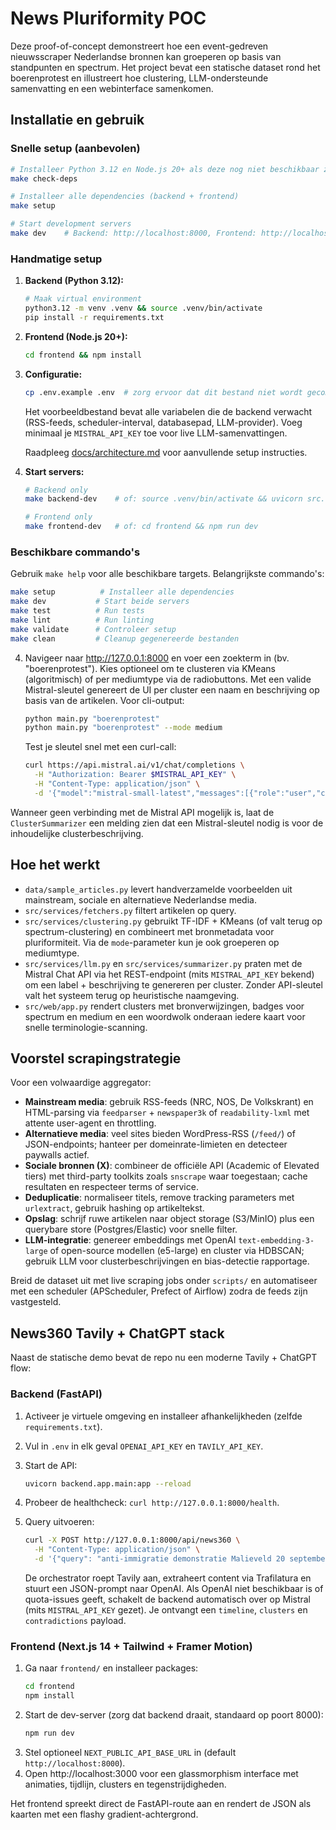# News Pluriformity POC

Deze proof-of-concept demonstreert hoe een event-gedreven nieuwsscraper Nederlandse bronnen kan groeperen op basis van standpunten en spectrum. Het project bevat een statische dataset rond het boerenprotest en illustreert hoe clustering, LLM-ondersteunde samenvatting en een webinterface samenkomen.

## Installatie en gebruik

### Snelle setup (aanbevolen)

```bash
# Installeer Python 3.12 en Node.js 20+ als deze nog niet beschikbaar zijn
make check-deps

# Installeer alle dependencies (backend + frontend)
make setup

# Start development servers
make dev    # Backend: http://localhost:8000, Frontend: http://localhost:3000
```

### Handmatige setup

1. **Backend (Python 3.12):**
   ```bash
   # Maak virtual environment
   python3.12 -m venv .venv && source .venv/bin/activate
   pip install -r requirements.txt
   ```

2. **Frontend (Node.js 20+):**
   ```bash
   cd frontend && npm install
   ```

3. **Configuratie:**
   ```bash
   cp .env.example .env  # zorg ervoor dat dit bestand niet wordt gecommit
   ```
   Het voorbeeldbestand bevat alle variabelen die de backend verwacht (RSS-feeds, scheduler-interval, databasepad, LLM-provider). Voeg minimaal je `MISTRAL_API_KEY` toe voor live LLM-samenvattingen.

   Raadpleeg [docs/architecture.md](docs/architecture.md) voor aanvullende setup instructies.

4. **Start servers:**
   ```bash
   # Backend only
   make backend-dev    # of: source .venv/bin/activate && uvicorn src.web.app:app --reload

   # Frontend only
   make frontend-dev   # of: cd frontend && npm run dev
   ```

### Beschikbare commando's

Gebruik `make help` voor alle beschikbare targets. Belangrijkste commando's:

```bash
make setup          # Installeer alle dependencies
make dev           # Start beide servers
make test          # Run tests
make lint          # Run linting
make validate      # Controleer setup
make clean         # Cleanup gegenereerde bestanden
```
4. Navigeer naar http://127.0.0.1:8000 en voer een zoekterm in (bv. "boerenprotest"). Kies optioneel om te clusteren via KMeans (algoritmisch) of per mediumtype via de radiobuttons. Met een valide Mistral-sleutel genereert de UI per cluster een naam en beschrijving op basis van de artikelen.
   Voor cli-output:
   ```bash
   python main.py "boerenprotest"
   python main.py "boerenprotest" --mode medium
   ```
   Test je sleutel snel met een curl-call:
   ```bash
   curl https://api.mistral.ai/v1/chat/completions \
     -H "Authorization: Bearer $MISTRAL_API_KEY" \
     -H "Content-Type: application/json" \
     -d '{"model":"mistral-small-latest","messages":[{"role":"user","content":"Hallo Mistral"}]}'
   ```

Wanneer geen verbinding met de Mistral API mogelijk is, laat de `ClusterSummarizer` een melding zien dat een Mistral-sleutel nodig is voor de inhoudelijke clusterbeschrijving.

## Hoe het werkt

- `data/sample_articles.py` levert handverzamelde voorbeelden uit mainstream, sociale en alternatieve Nederlandse media.
- `src/services/fetchers.py` filtert artikelen op query.
- `src/services/clustering.py` gebruikt TF-IDF + KMeans (of valt terug op spectrum-clustering) en combineert met bronmetadata voor pluriformiteit. Via de `mode`-parameter kun je ook groeperen op mediumtype.
- `src/services/llm.py` en `src/services/summarizer.py` praten met de Mistral Chat API via het REST-endpoint (mits `MISTRAL_API_KEY` bekend) om een label + beschrijving te genereren per cluster. Zonder API-sleutel valt het systeem terug op heuristische naamgeving.
- `src/web/app.py` rendert clusters met bronverwijzingen, badges voor spectrum en medium en een woordwolk onderaan iedere kaart voor snelle terminologie-scanning.

## Voorstel scrapingstrategie

Voor een volwaardige aggregator:

- **Mainstream media**: gebruik RSS-feeds (NRC, NOS, De Volkskrant) en HTML-parsing via `feedparser` + `newspaper3k` of `readability-lxml` met attente user-agent en throttling.
- **Alternatieve media**: veel sites bieden WordPress-RSS (`/feed/`) of JSON-endpoints; hanteer per domeinrate-limieten en detecteer paywalls actief.
- **Sociale bronnen (X)**: combineer de officiële API (Academic of Elevated tiers) met third-party toolkits zoals `snscrape` waar toegestaan; cache resultaten en respecteer terms of service.
- **Deduplicatie**: normaliseer titels, remove tracking parameters met `urlextract`, gebruik hashing op artikeltekst.
- **Opslag**: schrijf ruwe artikelen naar object storage (S3/MinIO) plus een querybare store (Postgres/Elastic) voor snelle filter.
- **LLM-integratie**: genereer embeddings met OpenAI `text-embedding-3-large` of open-source modellen (e5-large) en cluster via HDBSCAN; gebruik LLM voor clusterbeschrijvingen en bias-detectie rapportage.

Breid de dataset uit met live scraping jobs onder `scripts/` en automatiseer met een scheduler (APScheduler, Prefect of Airflow) zodra de feeds zijn vastgesteld.

## News360 Tavily + ChatGPT stack

Naast de statische demo bevat de repo nu een moderne Tavily + ChatGPT flow:

### Backend (FastAPI)

1. Activeer je virtuele omgeving en installeer afhankelijkheden (zelfde `requirements.txt`).
2. Vul in `.env` in elk geval `OPENAI_API_KEY` en `TAVILY_API_KEY`.
3. Start de API:
   ```bash
   uvicorn backend.app.main:app --reload
   ```
4. Probeer de healthcheck: `curl http://127.0.0.1:8000/health`.
5. Query uitvoeren:
   ```bash
   curl -X POST http://127.0.0.1:8000/api/news360 \
     -H "Content-Type: application/json" \
     -d '{"query": "anti-immigratie demonstratie Malieveld 20 september 2025"}'
   ```

   De orchestrator roept Tavily aan, extraheert content via Trafilatura en stuurt een JSON-prompt naar OpenAI. Als OpenAI niet beschikbaar is of quota-issues geeft, schakelt de backend automatisch over op Mistral (mits `MISTRAL_API_KEY` gezet). Je ontvangt een `timeline`, `clusters` en `contradictions` payload.

### Frontend (Next.js 14 + Tailwind + Framer Motion)

1. Ga naar `frontend/` en installeer packages:
   ```bash
   cd frontend
   npm install
   ```
2. Start de dev-server (zorg dat backend draait, standaard op poort 8000):
   ```bash
   npm run dev
   ```
3. Stel optioneel `NEXT_PUBLIC_API_BASE_URL` in (default `http://localhost:8000`).
4. Open http://localhost:3000 voor een glassmorphism interface met animaties, tijdlijn, clusters en tegenstrijdigheden.

Het frontend spreekt direct de FastAPI-route aan en rendert de JSON als kaarten met een flashy gradient-achtergrond.
